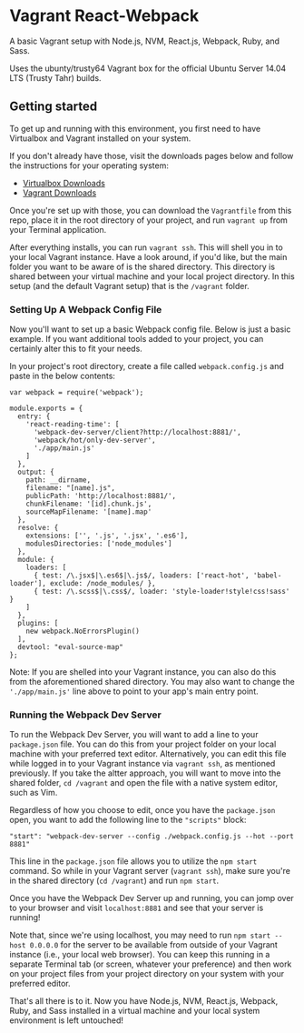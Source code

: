 # Vagrant React-Webpack

A basic Vagrant setup with Node.js, NVM, React.js, Webpack, Ruby, and Sass.

Uses the ubunty/trusty64 Vagrant box for the official Ubuntu Server 14.04 LTS (Trusty Tahr) builds.

## Getting started

To get up and running with this environment, you first need to have Virtualbox and Vagrant installed on your system.

If you don't already have those, visit the downloads pages below and follow the instructions for your operating system:

* [Virtualbox Downloads](https://www.virtualbox.org/wiki/Downloads)
* [Vagrant Downloads](https://www.vagrantup.com/downloads.html)

Once you're set up with those, you can download the `Vagrantfile` from this repo, place it in the root directory of your project, and run `vagrant up` from your Terminal application.

After everything installs, you can run `vagrant ssh`. This will shell you in to your local Vagrant instance. Have a look around, if you'd like, but the main folder you want to be aware of is the shared directory. This directory is shared between your virtual machine and your local project directory. In this setup (and the default Vagrant setup) that is the `/vagrant` folder.

### Setting Up A Webpack Config File

Now you'll want to set up a basic Webpack config file. Below is just a basic example. If you want additional tools added to your project, you can certainly alter this to fit your needs.

In your project's root directory, create a file called `webpack.config.js` and paste in the below contents:

```
var webpack = require('webpack');

module.exports = {
  entry: {
    'react-reading-time': [
      'webpack-dev-server/client?http://localhost:8881/',
      'webpack/hot/only-dev-server',
      './app/main.js'
    ]
  },
  output: {
    path: __dirname,
    filename: "[name].js",
    publicPath: 'http://localhost:8881/',
    chunkFilename: '[id].chunk.js',
    sourceMapFilename: '[name].map'
  },
  resolve: {
    extensions: ['', '.js', '.jsx', '.es6'],
    modulesDirectories: ['node_modules']
  },
  module: {
    loaders: [
      { test: /\.jsx$|\.es6$|\.js$/, loaders: ['react-hot', 'babel-loader'], exclude: /node_modules/ },
      { test: /\.scss$|\.css$/, loader: 'style-loader!style!css!sass' }
    ]
  },
  plugins: [
    new webpack.NoErrorsPlugin()
  ],
  devtool: "eval-source-map"
};
```
Note: If you are shelled into your Vagrant instance, you can also do this from the aforementioned shared directory. You may also want to change the `'./app/main.js'` line above to point to your app's main entry point.


### Running the Webpack Dev Server

To run the Webpack Dev Server, you will want to add a line to your `package.json` file. You can do this from your project folder on your local machine with your preferred text editor. Alternatively, you can edit this file while logged in to your Vagrant instance via `vagrant ssh`, as mentioned previously. If you take the altter approach, you will want to move into the shared folder, `cd /vagrant` and open the file with a native system editor, such as Vim.

Regardless of how you choose to edit, once you have the `package.json` open, you want to add the following line to the `"scripts"` block:

```
"start": "webpack-dev-server --config ./webpack.config.js --hot --port 8881"
```
This line in the `package.json` file allows you to utilize the `npm start` command. So while in your Vagrant server (`vagrant ssh`), make sure you're in the shared directory (`cd /vagrant`) and run `npm start`.

Once you have the Webpack Dev Server up and running, you can jomp over to your browser and visit `localhost:8881` and see that your server is running!

Note that, since we're using localhost, you may need to run `npm start --host 0.0.0.0` for the server to be available from outside of your Vagrant instance (i.e., your local web browser). You can keep this running in a separate Terminal tab (or screen, whatever your preference) and then work on your project files from your project directory on your system with your preferred editor.

That's all there is to it. Now you have Node.js, NVM, React.js, Webpack, Ruby, and Sass installed in a virtual machine and your local system environment is left untouched!

